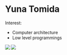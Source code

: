 # Yuna Tomida
  
Interest:
- Computer architecture
- Low level programmings
  
<img align="left" src="https://github-readme-stats.vercel.app/api?username=ytoml&count_private=true&show_icons=true&theme=dracula" />
</a>
<a href="https://github.com/anuraghazra/github-readme-stats">
  <img align="left" src="https://github-readme-stats.vercel.app/api/top-langs/?username=ytoml&count_private=true&hide=dockerfile,css,html&theme=dracula" />
</a>
